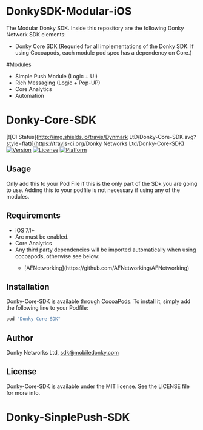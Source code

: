 # DonkySDK-Modular-iOS

The Modular Donky SDK. Inside this repository are the following Donky Network SDK elements:

<ul>
<li>Donky Core SDK (Requried for all implementations of the Donky SDK. If using Cocoapods, each module pod spec has a dependency on Core.)</li>
</ul>


#Modules

<ul>
<li>Simple Push Module (Logic + UI)</li>
<li>Rich Messaging (Logic + Pop-UP)</li>
<li>Core Analytics</li>
<li>Automation</li>
</ul>

# Donky-Core-SDK

[![CI Status](http://img.shields.io/travis/Dynmark LtD/Donky-Core-SDK.svg?style=flat)](https://travis-ci.org/Donky Networks Ltd/Donky-Core-SDK)
[![Version](https://img.shields.io/cocoapods/v/Donky-Core-SDK.svg?style=flat)](http://cocoapods.org/pods/Donky-Core-SDK)
[![License](https://img.shields.io/cocoapods/l/Donky-Core-SDK.svg?style=flat)](http://cocoapods.org/pods/Donky-Core-SDK)
[![Platform](https://img.shields.io/cocoapods/p/Donky-Core-SDK.svg?style=flat)](http://cocoapods.org/pods/Donky-Core-SDK)

## Usage

Only add this to your Pod File if this is the only part of the SDk you are going to use. Adding this to your podfile is not necessary if using any of the modules. 

## Requirements

<ul>
<li>iOS 7.1+</li>
<li>Arc must be enabled.</li>
<li>Core Analytics</li>
<li>Any third party dependencies will be imported automatically when using cocoapods, otherwise see below:</li>
<ul>
	<li>[AFNetworking](https://github.com/AFNetworking/AFNetworking)</li>
</ul>
</ul>







## Installation

Donky-Core-SDK is available through [CocoaPods](http://cocoapods.org). To install
it, simply add the following line to your Podfile:

```ruby
pod "Donky-Core-SDK"
```

## Author

Donky Networks Ltd, sdk@mobiledonky.com

## License

Donky-Core-SDK is available under the MIT license. See the LICENSE file for more info.



# Donky-SinplePush-SDK